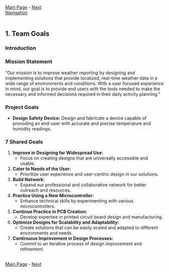 [Main Page](../README.md) - [Next](https://github.com/314-grp-301/314-grp-301.github.io/blob/main/Assignments/02-User-Needs-Benchmarking-and-Requirements.md)<br>
[Navigation](https://github.com/314-grp-301/314-grp-301.github.io/blob/main/docs/Navigation.md)<br><br>

## 1. Team Goals

### Introduction

### Mission Statement
“Our mission is to improve weather reporting by designing and implementing solutions that provide localized, real-time weather data in a wide range of environments and conditions. With a user focused experience in mind, our goal is to provide end users with the tools needed to make the necessary and informed decisions required in their daily activity planning.”

### Project Goals
- **Design Safety Device:** Design and fabricate a device capable of provoding an end-user with accurate and precise temperature and humidity readings.

### 7 Shared Goals
1. **Improve in Designing for Widespread Use:**
   - Focus on creating designs that are universally accessible and usable.
2. **Cater to Needs of the User:**
   - Prioritize user experience and user-centric design in our solutions.
3. **Build Network:**
   - Expand our professional and collaborative network for better outreach and resources.
4. **Practice Using a New Microcontroller:**
   - Enhance technical skills by experimenting with various microcontrollers.
5. **Continue Practice in PCB Creation:**
   - Develop expertise in printed circuit board design and manufacturing.
6. **Optimize Designs for Scalability and Adaptability:**
    - Create solutions that can be easily scaled and adapted to different environments and needs.
7. **Continuous Improvement in Design Processes:**
    - Commit to an iterative process of design improvement and refinement.<br><br>

[Main Page](../README.md) - [Next](https://github.com/314-grp-301/314-grp-301.github.io/blob/main/Assignments/02-User-Needs-Benchmarking-and-Requirements.md)





